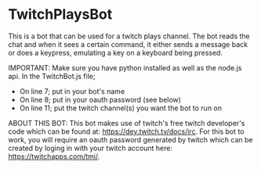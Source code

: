 # TwitchPlaysBot
This is a bot that can be used for a twitch plays channel. The bot reads the chat and when it sees a certain command, 
it either sends a message back or does a keypress, emulating a key on a keyboard being pressed.

IMPORTANT:
Make sure you have python installed as well as the node.js api.
In the TwitchBot.js file; 
- On line 7; put in your bot's name
- On line 8; put in your oauth password (see below)
- On line 11; put the twitch channel(s) you want the bot to run on

ABOUT THIS BOT:
This bot makes use of twitch's free twitch developer's code which can be found at: https://dev.twitch.tv/docs/irc. 
For this bot to work, you will require an oauth password generated by twitch which can be created by loging in with 
your twitch account here: https://twitchapps.com/tmi/.

